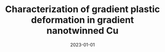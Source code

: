 ---
title: "Characterization of gradient plastic deformation in gradient nanotwinned Cu"
collection: publications
permalink: /publication/2023-01-01-Characterization-of-gradient-plastic-deformation-in-gradient-nanotwinned-Cu
date: 2023-01-01
venue: 'Acta Materialia'
paperurl: 'https://www.sciencedirect.com/science/article/pii/S1359645423000058'
citation: ' Zhao Cheng,  Linfeng Bu,  Yin Zhang,  HengAn Wu,  Ting Zhu,  Lei Lu, &quot;Characterization of gradient plastic deformation in gradient nanotwinned Cu.&quot; Acta Materialia, 246, 118673, 2023.'
authors: ' Zhao Cheng,  Linfeng Bu,  Yin Zhang,  HengAn Wu,  Ting Zhu,  Lei Lu, '
volume: '246'
pages: '118673'
---